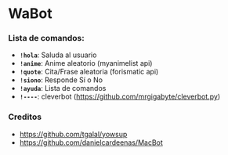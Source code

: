 # WaBot

### Lista de comandos:

+ **`!hola`**: Saluda al usuario
+ **`!anime`**: Anime aleatorio (myanimelist api)
+ **`!quote`**: Cita/Frase aleatoria (forismatic api)
+ **`!siono`**: Responde Sí o No
+ **`!ayuda`**: Lista de comandos
+ **`!----`**: cleverbot (https://github.com/mrgigabyte/cleverbot.py)

### Creditos

* https://github.com/tgalal/yowsup
* https://github.com/danielcardeenas/MacBot
